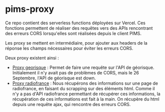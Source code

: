# pims-proxy

Ce repo contient des serverless functions déployées sur Vercel. Ces fonctions permettent de réaliser des requêtes vers des APIs rencontrant des erreurs CORS lorsqu'elles sont réalisées depuis le client PIMS.

Les proxy se mettent en intermédiaire, pour ajouter aux headers de la réponse les champs nécessaires pour éviter les erreurs CORS.

Deux proxy existent ainsi :

- [Proxy georisque](./api/proxy_georisque.ts) : Permet de faire une requête sur l'API de géorisque. Initialement il n'y avait pas de problèmes de CORS, mais le 26 Septembre, l'API de géorisque est down.
- [Proxy radiofrance](./api/proxy_radiofrance.ts) : Nous récupérons des informations sur une page de radiofrance, en faisant du scrapping sur des éléments html. Comme il n'y a pas d'API radiofrance permettant de récupérer ces informations, la récupération de ces informations est fait à la main. On récupère du html depuis une requête ajax, qui rencontre des erreurs CORS.
